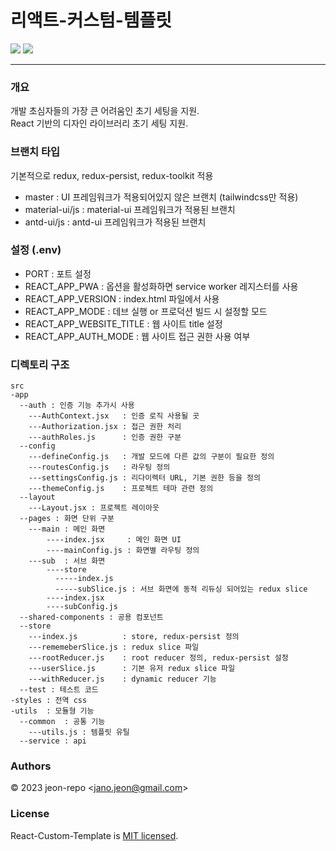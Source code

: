 # 리액트-커스텀-템플릿

<img src="https://img.shields.io/badge/Author-jeon--repo-blue"> <img src="https://img.shields.io/badge/License-MIT-brightgreen">

---
### 개요
개발 초심자들의 가장 큰 어려움인 초기 세팅을 지원.  
React 기반의 디자인 라이브러리 초기 세팅 지원.

### 브랜치 타입
기본적으로 redux, redux-persist, redux-toolkit 적용
- master : UI 프레임워크가 적용되어있지 않은 브랜치 (tailwindcss만 적용)
- material-ui/js : material-ui 프레임워크가 적용된 브랜치
- antd-ui/js : antd-ui 프레임워크가 적용된 브랜치

### 설정 (.env)
- PORT : 포트 설정
- REACT_APP_PWA : 옵션을 활성화하면 service worker 레지스터를 사용
- REACT_APP_VERSION : index.html 파일에서 사용
- REACT_APP_MODE : 데브 실행 or 프로덕션 빌드 시 설정할 모드
- REACT_APP_WEBSITE_TITLE : 웹 사이트 title 설정
- REACT_APP_AUTH_MODE : 웹 사이트 접근 권한 사용 여부

### 디렉토리 구조
```
src
-app
  --auth : 인증 기능 추가시 사용
    ---AuthContext.jsx   : 인증 로직 사용될 곳
    ---Authorization.jsx : 접근 권한 처리
    ---authRoles.js      : 인증 권한 구분
  --config
    ---defineConfig.js   : 개발 모드에 다른 값의 구분이 필요한 정의
    ---routesConfig.js   : 라우팅 정의
    ---settingsConfig.js : 리다이렉터 URL, 기본 권한 등을 정의
    ---themeConfig.js    : 프로젝트 테마 관련 정의
  --layout
    ---Layout.jsx : 프로젝트 레이아웃
  --pages : 화면 단위 구분
    ---main : 메인 화면
        ----index.jsx     : 메인 화면 UI
        ----mainConfig.js : 화면별 라우팅 정의
    ---sub  : 서브 화면
        ----store
          -----index.js
          -----subSlice.js : 서브 화면에 동적 리듀싱 되어있는 redux slice
        ----index.jsx
        ----subConfig.js
  --shared-components : 공용 컴포넌트
  --store
    ---index.js          : store, redux-persist 정의
    ---rememeberSlice.js : redux slice 파일
    ---rootReducer.js    : root reducer 정의, redux-persist 설정
    ---userSlice.js      : 기본 유저 redux slice 파일
    ---withReducer.js    : dynamic reducer 기능
  --test : 테스트 코드
-styles : 전역 css
-utils  : 모듈형 기능
  --common  : 공통 기능
    ---utils.js : 템플릿 유틸
  --service : api
```

### Authors
© 2023 jeon-repo <<jano.jeon@gmail.com>>
### License
React-Custom-Template is [MIT licensed](https://github.com/jeon-repo/React-Custom-Template/blob/master/license.md).
